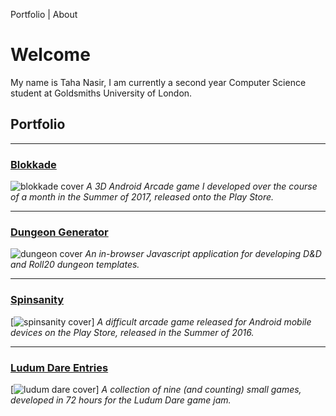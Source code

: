 Portfolio | About

# Welcome
My name is Taha Nasir, I am currently a second year Computer Science student at Goldsmiths University of London.

## Portfolio
____

### [Blokkade](blokkade.md)
![blokkade cover](https://cdn.discordapp.com/attachments/385469825750663169/385469936203726849/blokkade.png)
*A 3D Android Arcade game I developed over the course of a month in the Summer of 2017, released onto the Play Store.*

____

### [Dungeon Generator](dungeon.md)
![dungeon cover](https://media.discordapp.net/attachments/385469825750663169/385475330363621376/dungeon2.png?width=901&height=676)
*An in-browser Javascript application for developing D&D and Roll20 dungeon templates.*

____

### [Spinsanity](spinsanity.md)
[![spinsanity cover](https://cdn.discordapp.com/attachments/385469825750663169/385469952502792203/spinsanity.png)]
*A difficult arcade game released for Android mobile devices on the Play Store, released in the Summer of 2016.*

_____

### [Ludum Dare Entries](ludum.md)
[![ludum dare cover](https://cdn.discordapp.com/attachments/385469825750663169/385469989345558529/ludum_dare_2.png)]
*A collection of nine (and counting) small games, developed in 72 hours for the Ludum Dare game jam.*
